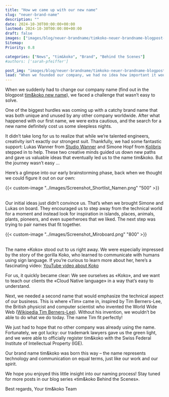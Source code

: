 ```yaml
---
title: "How we came up with our new name"
slug: "neuer-brand-name"
description: ""
date: 2024-10-30T00:00:00+00:00
lastmod: 2024-10-30T00:00:00+00:00
draft: false
images: ["images/blog/neuer-brandname/timkoko-neuer-brandname-blogpost-1500x1000.jpg"]
Sitemap:
Priority: 0.8

categories: ["News", "tim&koko", "Brand", "Behind the Scenes"]
#authors: ['sarah-pfeiffer']

post_img: "images/blog/neuer-brandname/timkoko-neuer-brandname-blogpost-1500x1000.jpg"
lead: "When we founded our company, we had no idea how important it would be to find a brand we could truly identify with - and all the challenges that would come with it."
---
```


When we suddenly had to change our company name (find out in the blogpost [tim&koko new name](https://tim-koko.ch/en/blog/tim-koko/)), we faced a challenge that wasn’t easy to solve.

One of the biggest hurdles was coming up with a catchy brand name that was both unique and unused by any other company worldwide. After what happened with our first name, we were extra cautious, and the search for a new name definitely cost us some sleepless nights.

It didn’t take long for us to realize that while we’re talented engineers, creativity isn’t exactly our strongest suit. Thankfully, we had some fantastic support: Lukas Wanner from [Studio Wanner](https://studiowanner.ch/) and Simone Hopf from [Kolibris](https://www.kolibris.ch/) stepped in to help. These two creative minds guided us down new paths and gave us valuable ideas that eventually led us to the name tim&koko.
But the journey wasn’t easy ...

Here’s a glimpse into our early brainstorming phase, back when we thought we could figure it out on our own:

{{< custom-image "../images/Screenshot_Shortlist_Namen.png" "500" >}}
<br /><br />

Our initial ideas just didn’t convince us. That’s when we brought Simone and Lukas on board. They encouraged us to step away from the technical world for a moment and instead look for inspiration in islands, places, animals, plants, pioneers, and even superheroes that we liked. The next step was trying to pair names that fit together.

{{< custom-image "../images/Screenshot_Miroboard.png" "800" >}}
<br /><br />

The name &laquo;Koko&raquo; stood out to us right away. We were especially impressed by the story of the gorilla Koko, who learned to communicate with humans using sign language. If you’re curious to learn more about her, here’s a fascinating video: [YouTube video about Koko](https://www.youtube.com/watch?v=SNuZ4OE6vCk)

For us, it quickly became clear: We see ourselves as &laquo;Koko&raquo;, and we want to teach our clients the &laquo;Cloud Native language&raquo; in a way that’s easy to understand.

Next, we needed a second name that would emphasize the technical aspect of our business. This is where &laquo;Tim&raquo; came in, inspired by Tim Berners-Lee, the British physicist and computer scientist who invented the World Wide Web ([Wikipedia Tim Berners-Lee](https://en.wikipedia.org/wiki/Tim_Berners-Lee)). Without his invention, we wouldn’t be able to do what we do today. The name Tim fit perfectly!

We just had to hope that no other company was already using the name. Fortunately, we got lucky: our trademark lawyers gave us the green light, and we were able to officially register tim&koko with the Swiss Federal Institute of Intellectual Property (IGE).

Our brand name tim&koko was born this way – the name represents technology and communication on equal terms, just like our work and our spirit.

We hope you enjoyed this little insight into our naming process! Stay tuned for more posts in our blog series &laquo;tim&koko Behind the Scenes&raquo;.

Best regards,
Your tim&koko Team
